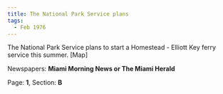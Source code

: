 ```yaml
---  
title: The National Park Service plans  
tags:  
  - Feb 1976  
---  
```

  
The National Park Service plans to start a Homestead - Elliott Key ferry service this summer. [Map]  
  
Newspapers: **Miami Morning News or The Miami Herald**  
  
Page: **1**, Section: **B** 
